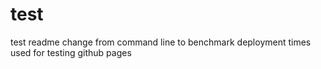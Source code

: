 # test
test readme change from command line to benchmark deployment times
used for testing github pages
